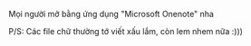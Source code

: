 Mọi người mở bằng ứng dụng "Microsoft Onenote" nha

P/S: Các file chữ thường tớ viết xấu lắm, còn lem nhem nữa :)))

